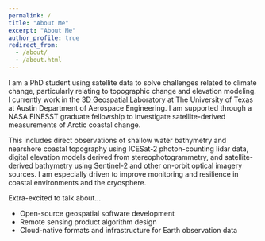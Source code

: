 ```yaml
---
permalink: /
title: "About Me"
excerpt: "About Me"
author_profile: true
redirect_from: 
  - /about/
  - /about.html
---
```

I am a PhD student using satellite data to solve challenges related to climate change, particularly relating to topographic change and elevation modeling. I currently work in the [3D Geospatial Laboratory](https://magruder3dgl.com/) at The University of Texas at Austin Department of Aerospace Engineering. I am supported through a NASA FINESST graduate fellowship to investigate satellite-derived measurements of Arctic coastal change. 

This includes direct observations of shallow water bathymetry and nearshore coastal topography using ICESat-2 photon-counting lidar data, digital elevation models derived from stereophotogrammetry, and satellite-derived bathymetry using Sentinel-2 and other on-orbit optical imagery sources. I am especially driven to improve monitoring and resilience in coastal environments and the cryosphere.

Extra-excited to talk about...
- Open-source geospatial software development
- Remote sensing product algorithm design
- Cloud-native formats and infrastructure for Earth observation data
